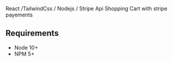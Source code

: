 React /TailwindCss / Nodejs / Stripe Api Shopping Cart with stripe payements

## Requirements

- Node 10+
- NPM 5+
